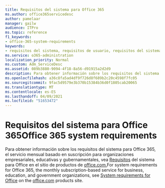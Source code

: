 ```yaml
---
title: Requisitos del sistema para Office 365
ms.author: office365servicedesc
author: pamelaar
manager: gailw
audience: ITPro
ms.topic: reference
f1_keywords:
- office-365-system-requirements
keywords:
- requisitos del sistema, requisitos de usuario, requisitos del sistema de Office 365
ms.service: o365-administration
localization_priority: Normal
ms.custom: Adm_ServiceDesc
ms.assetid: 089b3880-9094-4f18-8a56-d91915a2d2d9
description: Para obtener información sobre los requisitos del sistema para Office 365, el servicio mensual basado en suscripción para organizaciones empresariales, educativas y gubernamentales, vea Requisitos del sistema para Office en el sitio de productos de office.com.
ms.openlocfilehash: a36c8fa5ad4df9f726d8f689b2c20c4598f7fc05
ms.sourcegitcommit: 9fac5d9579e3b370b15384b36d0f1805cab20065
ms.translationtype: MT
ms.contentlocale: es-ES
ms.lasthandoff: 04/09/2021
ms.locfileid: "51653472"
---
```

# <a name="office-365-system-requirements"></a><span data-ttu-id="cddaf-104">Requisitos del sistema para Office 365</span><span class="sxs-lookup"><span data-stu-id="cddaf-104">Office 365 system requirements</span></span>

<span data-ttu-id="cddaf-105">Para obtener información sobre los requisitos del sistema para Office 365, el servicio mensual basado en suscripción para organizaciones empresariales, educativas y gubernamentales, vea [Requisitos](https://go.microsoft.com/fwlink/?LinkID=626095&amp;clcid=0x409) del sistema para Office en el sitio de productos de [office.com.](https://go.microsoft.com/fwlink/?LinkID=509817&amp;clcid=0x409)</span><span class="sxs-lookup"><span data-stu-id="cddaf-105">For system requirements for Office 365, the monthly subscription-based service for business, education, and government organizations, see [System requirements for Office](https://go.microsoft.com/fwlink/?LinkID=626095&amp;clcid=0x409) on the [office.com](https://go.microsoft.com/fwlink/?LinkID=509817&amp;clcid=0x409) products site.</span></span> 
  

